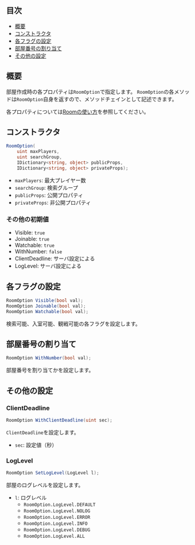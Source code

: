## 目次

- [概要](#概要)
- [コンストラクタ](#コンストラクタ)
- [各フラグの設定](#各フラグの設定)
- [部屋番号の割り当て](#部屋番号の割り当て)
- [その他の設定](#その他の設定)

## 概要

部屋作成時の各プロパティは`RoomOption`で指定します。
`RoomOption`の各メソッドは`RoomOption`自身を返すので、メソッドチェインとして記述できます。

各プロパティについては[Roomの使い方](Roomの使い方#部屋のプロパティ)を参照してください。

## コンストラクタ

```C#
RoomOption(
    uint maxPlayers,
    uint searchGroup,
    IDictionary<string, object> publicProps,
    IDictionary<string, object> privateProps);
```

- `maxPlayers`: 最大プレイヤー数
- `searchGroup`: 検索グループ
- `publicProps`: 公開プロパティ
- `privateProps`: 非公開プロパティ

### その他の初期値

- Visible: `true`
- Joinable: `true`
- Watchable: `true`
- WithNumber: `false`
- ClientDeadline: サーバ設定による
- LogLevel: サーバ設定による

## 各フラグの設定

```C#
RoomOption Visible(bool val);
RoomOption Joinable(bool val);
RoomOption Watchable(bool val);
```

検索可能、入室可能、観戦可能の各フラグを設定します。

## 部屋番号の割り当て

```C#
RoomOption WithNumber(bool val);
```

部屋番号を割り当てかを設定します。

## その他の設定

### ClientDeadline

```C#
RoomOption WithClientDeadline(uint sec);
```

`ClientDeadline`を設定します。

- `sec`: 設定値（秒）

### LogLevel

```C#
RoomOption SetLogLevel(LogLevel l);
```

部屋のログレベルを設定します。

- `l`: ログレベル
  - `RoomOption.LogLevel.DEFAULT`
  - `RoomOption.LogLevel.NOLOG`
  - `RoomOption.LogLevel.ERROR`
  - `RoomOption.LogLevel.INFO`
  - `RoomOption.LogLevel.DEBUG`
  - `RoomOption.LogLevel.ALL`
